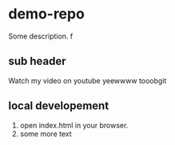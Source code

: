 # demo-repo

Some description. f

## sub header

Watch my video on youtube yeewwww tooobgit 

## local developement

1. open index.html in your browser.
2. some more text
